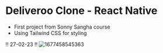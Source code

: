 # Deliveroo Clone - React Native

- First project from Sonny Sangha course
- Using Tailwind CSS for styling

!! 27-02-23 !!
![1677458545363](https://user-images.githubusercontent.com/120139042/221560179-d7c38cdb-b34e-4fdb-a5c7-c225dcf36686.jpg)
